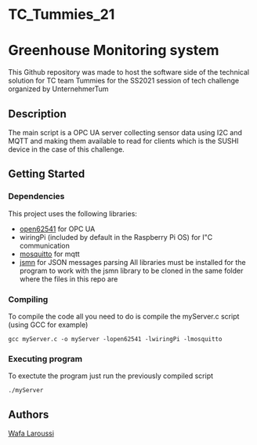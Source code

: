 # TC_Tummies_21
# Greenhouse Monitoring system

This Github repository was made to host the software side of the technical solution for TC team Tummies for the SS2021 session of tech challenge organized by UnternehmerTum

## Description

The main script is a OPC UA server collecting sensor data using I2C and MQTT and making them available to read for clients which is the SUSHI device in the case of this challenge.
## Getting Started

### Dependencies

This project uses the following libraries:
* [open62541](https://github.com/open62541/open62541) for OPC UA
* wiringPi (included by default in the Raspberry Pi OS) for I"C communication
* [mosquitto](https://github.com/eclipse/mosquitto) for mqtt
* [jsmn](https://github.com/zserge/jsmn) for JSON messages parsing
All libraries must be installed for the program to work with the jsmn library to be cloned in the same folder where the files in this repo are

### Compiling

To compile the code all you need to do is compile the myServer.c script (using GCC for example)
```
gcc myServer.c -o myServer -lopen62541 -lwiringPi -lmosquitto
```


### Executing program

To exectute the program just run the previously compiled script
```
./myServer
```

## Authors

[Wafa Laroussi](mailto:wafalaroussi@gmail.com)
